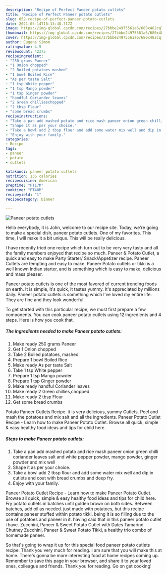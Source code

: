 ```yaml
---
description: "Recipe of Perfect Paneer potato cutlets"
title: "Recipe of Perfect Paneer potato cutlets"
slug: 652-recipe-of-perfect-paneer-potato-cutlets
date: 2021-05-14T15:13:48.717Z
image: https://img-global.cpcdn.com/recipes/27bbbe24975561a6/680x482cq70/paneer-potato-cutlets-recipe-main-photo.jpg
thumbnail: https://img-global.cpcdn.com/recipes/27bbbe24975561a6/680x482cq70/paneer-potato-cutlets-recipe-main-photo.jpg
cover: https://img-global.cpcdn.com/recipes/27bbbe24975561a6/680x482cq70/paneer-potato-cutlets-recipe-main-photo.jpg
author: Eugene Simon
ratingvalue: 4.5
reviewcount: 42375
recipeingredient:
- "250 grams Paneer"
- "1 Onion chopped"
- "2 Boiled potatoes mashed"
- "1 bowl Boiled Rice"
- "As per taste Salt"
- "1 tsp White pepper"
- "1 tsp Mango powder"
- "1 tsp Ginger powder"
- "handful Coriander leaves"
- "2 Green chillieschopped"
- "2 tbsp Flour"
- "some bread crumbs"
recipeinstructions:
- "Take a pan add mashed potato and rice mash paneer onion green chilli coriander leaves salt and white pepper powder, mango powder, ginger powder and mix well"
- "Shape it as per your choice."
- "Take a bowl add 2 tbsp flour and add some water mix well and dip in cutlets and coat with bread crumbs and deep fry."
- "Enjoy with your family."
categories:
- Recipe
tags:
- paneer
- potato
- cutlets

katakunci: paneer potato cutlets 
nutrition: 136 calories
recipecuisine: American
preptime: "PT17M"
cooktime: "PT48M"
recipeyield: "1"
recipecategory: Dinner

---
```



![Paneer potato cutlets](https://img-global.cpcdn.com/recipes/27bbbe24975561a6/680x482cq70/paneer-potato-cutlets-recipe-main-photo.jpg)

Hello everybody, it is John, welcome to our recipe site. Today, we're going to make a special dish, paneer potato cutlets. One of my favorites. This time, I will make it a bit unique. This will be really delicious.

I have recently tried one recipe which turn out to be very very tasty and all the family members enjoyed that recipe so much. Paneer &amp; Potato Cutlet, a quick and easy to make Party Starter/ Snack/Appetizer recipe. Paneer Cutlets are tempting and easy to make. Paneer Potato cutlets or tikki is a well known Indian starter, and is something which is easy to make, delicious and mass pleaser.

Paneer potato cutlets is one of the most favored of current trending foods on earth. It is simple, it's quick, it tastes yummy. It's appreciated by millions daily. Paneer potato cutlets is something which I've loved my entire life. They are fine and they look wonderful.


To get started with this particular recipe, we must first prepare a few components. You can cook paneer potato cutlets using 12 ingredients and 4 steps. Here is how you cook that.

<!--inarticleads1-->

##### The ingredients needed to make Paneer potato cutlets:

1. Make ready 250 grams Paneer
1. Get 1 Onion chopped
1. Take 2 Boiled potatoes, mashed
1. Prepare 1 bowl Boiled Rice
1. Make ready As per taste Salt
1. Take 1 tsp White pepper
1. Prepare 1 tsp Mango powder
1. Prepare 1 tsp Ginger powder
1. Make ready handful Coriander leaves
1. Make ready 2 Green chillies,chopped
1. Make ready 2 tbsp Flour
1. Get some bread crumbs


Potato Paneer Cutlets Recipe. it is very delicious, yummy Cutlets. Peel and mash the potatoes and mix salt and all the ingredients. Paneer Potato Cutlet Recipe - Learn how to make Paneer Potato Cutlet. Browse all quick, simple &amp; easy healthy food ideas and tips for child here. 

<!--inarticleads2-->

##### Steps to make Paneer potato cutlets:

1. Take a pan add mashed potato and rice mash paneer onion green chilli coriander leaves salt and white pepper powder, mango powder, ginger powder and mix well
1. Shape it as per your choice.
1. Take a bowl add 2 tbsp flour and add some water mix well and dip in cutlets and coat with bread crumbs and deep fry.
1. Enjoy with your family.


Paneer Potato Cutlet Recipe - Learn how to make Paneer Potato Cutlet. Browse all quick, simple &amp; easy healthy food ideas and tips for child here. Fry potato cutlets in batches until golden brown on both sides. Between batches, add oil as needed. just made with potatoes, but this recipe contains paneer stuffed within potato tikki. being it is so filling due to the use of potatoes and paneer in it. having said that in this paneer potato cutlet i have. Zucchini, Paneer &amp; Sweet Potato Cutlet with Dates Tamarind Chutney Zucchini, Paneer &amp; Sweet Potato Tikki, a healthy trio combo of homemade paneer. 

So that's going to wrap it up for this special food paneer potato cutlets recipe. Thank you very much for reading. I am sure that you will make this at home. There's gonna be more interesting food at home recipes coming up. Remember to save this page in your browser, and share it to your loved ones, colleague and friends. Thank you for reading. Go on get cooking!
